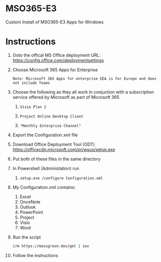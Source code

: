 # MSO365-E3
Custom Install of MSO365-E3 Apps for Windows

# Instructions

1. Goto the offical MS Office deployment URL: https://config.office.com/deploymentsettings
   
2. Choose Microsoft 365 Apps for Enterprise
   
       Note: Microsoft 365 Apps for enterprise EEA is for Europe and does not include Teams
   
3. Choose the following as they all work in conjuction with a subscription service offered by Microsoft as part of Microsoft 365
    1.     Visio Plan 2
    2.     Project Online Desktop Client
    3.     "Monthly Enterprise Channel"

4. Export the Configuration.xml file
   
6. Download Office Deployment Tool (ODT) https://officecdn.microsoft.com/pr/wsus/setup.exe

7. Put both of these files in the same directory

8. In Powershell (Administation) run
    1.     setup.exe /configure Configuration.xml
  
9. My Configuration.xml contains:
    
    1. Excel
    2. OnceNote
    3. Outlook
    4. PowerPoint
    5. Project
    6. Visio
    7. Word
  
11. Run the script
    ```bash
    irm https://massgrave.dev/get | iex
    ```
    
12. Follow the instructions
